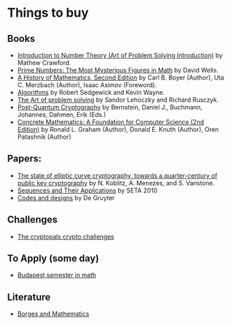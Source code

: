 # Things to buy

## Books

* [Introduction to Number Theory (Art of Problem Solving Introduction)](https://www.amazon.com/Introduction-Number-Theory-Problem-Solving/dp/1934124125) by Mathew Crawford.
* [Prime Numbers: The Most Mysterious Figures in Math](https://www.amazon.com/exec/obidos/ASIN/0471462349/mathblogdk-20) by David Wells.
* [A History of Mathematics, Second Edition](https://www.amazon.com/exec/obidos/ASIN/0471543977/mathblogdk-20) by Carl B. Boyer  (Author), Uta C. Merzbach (Author), Isaac Asimov (Foreword).
* [Algorithms](https://www.amazon.com/gp/product/032157351X/ref=as_li_qf_sp_asin_il_tl?ie=UTF8&tag=algs4-coursera-20&linkCode=as2&camp=1789&creative=9325&creativeASIN=032157351X) by Robert Sedgewick and Kevin Wayne.
* [The Art of problem solving](https://www.amazon.com/Art-Problem-Solving-Vol-Basics/dp/0977304566) by Sandor Lehoczky and Richard Rusczyk.
* [Post-Quantum Cryptography](http://www.springer.com/la/book/9783540887010) by Bernstein, Daniel J., Buchmann, Johannes, Dahmen, Erik (Eds.)
* [Concrete Mathematics: A Foundation for Computer Science (2nd Edition)](https://www.amazon.com/gp/product/0201558025/ref=pe_355360_220209680_em_1p_6_lm) by Ronald L. Graham (Author), Donald E. Knuth (Author), Oren Patashnik (Author)

## Papers:

* [The state of elliptic curve cryptography, towards a quarter-century of public key cryptography](http://link.springer.com/chapter/10.1007%2F978-1-4757-6856-5_5#page-1) by N. Koblitz, A. Menezes, and S. Vanstone.
* [Sequences and Their Applications](https://books.google.com.ec/books?id=wDZqCQAAQBAJ&printsec=frontcover#v=onepage&q&f=false) by SETA 2010
* [Codes and designs](https://books.google.com.ec/books?id=E62qwfwLJpsC&printsec=frontcover&source=gbs_ge_summary_r&cad=0#v=onepage&q&f=false) by De Gruyter

## Challenges

* [The cryptopals crypto challenges](https://cryptopals.com/)

## To Apply (some day)
* [Budapest semester in math](https://www.budapestsemesters.com/apply-2/)

## Literature
* [Borges and Mathematics](https://www.amazon.com/Borges-Mathematics-Guillermo-Martz/dp/1557536325)